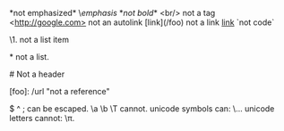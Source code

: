 \*not emphasized*
\\*emphasis*
\**not bold**
\<br/> not a tag
\<http://google.com> not an autolink
\[link](/foo) not a link
[link](/foo\) "title\"")
\`not code`

\1. not a list item

\* not a list.

\# Not a header

\[foo]: /url "not a reference"

\$ \^ \; can be escaped.
\a \b \T cannot.
unicode symbols can: \‥.
unicode letters cannot: \π.
